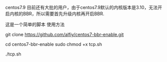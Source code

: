 centos7.9 目前还有大批的用户，由于centos7.9默认的内核版本是3.10，无法开启内核的BBR，所以需要首先升级内核再开启BBR.

这是一个简单的脚本
使用方法

git clone https://github.com/alfiy/centos7-bbr-enable.git

cd centos7-bbr-enable
sudo chmod +x tcp.sh

./tcp.sh
